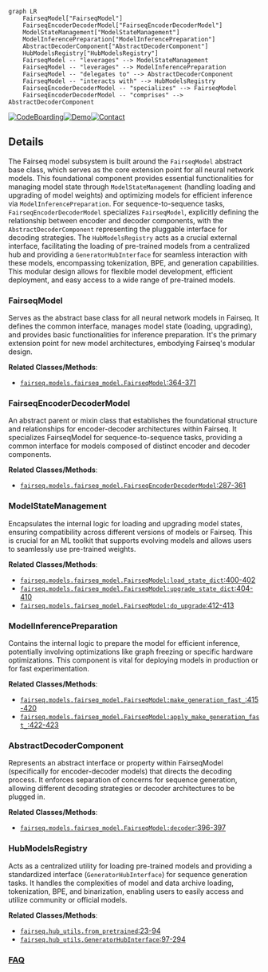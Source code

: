 ```mermaid
graph LR
    FairseqModel["FairseqModel"]
    FairseqEncoderDecoderModel["FairseqEncoderDecoderModel"]
    ModelStateManagement["ModelStateManagement"]
    ModelInferencePreparation["ModelInferencePreparation"]
    AbstractDecoderComponent["AbstractDecoderComponent"]
    HubModelsRegistry["HubModelsRegistry"]
    FairseqModel -- "leverages" --> ModelStateManagement
    FairseqModel -- "leverages" --> ModelInferencePreparation
    FairseqModel -- "delegates to" --> AbstractDecoderComponent
    FairseqModel -- "interacts with" --> HubModelsRegistry
    FairseqEncoderDecoderModel -- "specializes" --> FairseqModel
    FairseqEncoderDecoderModel -- "comprises" --> AbstractDecoderComponent
```

[![CodeBoarding](https://img.shields.io/badge/Generated%20by-CodeBoarding-9cf?style=flat-square)](https://github.com/CodeBoarding/CodeBoarding)[![Demo](https://img.shields.io/badge/Try%20our-Demo-blue?style=flat-square)](https://www.codeboarding.org/demo)[![Contact](https://img.shields.io/badge/Contact%20us%20-%20contact@codeboarding.org-lightgrey?style=flat-square)](mailto:contact@codeboarding.org)

## Details

The Fairseq model subsystem is built around the `FairseqModel` abstract base class, which serves as the core extension point for all neural network models. This foundational component provides essential functionalities for managing model state through `ModelStateManagement` (handling loading and upgrading of model weights) and optimizing models for efficient inference via `ModelInferencePreparation`. For sequence-to-sequence tasks, `FairseqEncoderDecoderModel` specializes `FairseqModel`, explicitly defining the relationship between encoder and decoder components, with the `AbstractDecoderComponent` representing the pluggable interface for decoding strategies. The `HubModelsRegistry` acts as a crucial external interface, facilitating the loading of pre-trained models from a centralized hub and providing a `GeneratorHubInterface` for seamless interaction with these models, encompassing tokenization, BPE, and generation capabilities. This modular design allows for flexible model development, efficient deployment, and easy access to a wide range of pre-trained models.

### FairseqModel
Serves as the abstract base class for all neural network models in Fairseq. It defines the common interface, manages model state (loading, upgrading), and provides basic functionalities for inference preparation. It's the primary extension point for new model architectures, embodying Fairseq's modular design.


**Related Classes/Methods**:

- <a href="https://github.com/facebookresearch/fairseq/blob/main/fairseq/models/fairseq_model.py#L364-L371" target="_blank" rel="noopener noreferrer">`fairseq.models.fairseq_model.FairseqModel`:364-371</a>


### FairseqEncoderDecoderModel
An abstract parent or mixin class that establishes the foundational structure and relationships for encoder-decoder architectures within Fairseq. It specializes FairseqModel for sequence-to-sequence tasks, providing a common interface for models composed of distinct encoder and decoder components.


**Related Classes/Methods**:

- <a href="https://github.com/facebookresearch/fairseq/blob/main/fairseq/models/fairseq_model.py#L287-L361" target="_blank" rel="noopener noreferrer">`fairseq.models.fairseq_model.FairseqEncoderDecoderModel`:287-361</a>


### ModelStateManagement
Encapsulates the internal logic for loading and upgrading model states, ensuring compatibility across different versions of models or Fairseq. This is crucial for an ML toolkit that supports evolving models and allows users to seamlessly use pre-trained weights.


**Related Classes/Methods**:

- <a href="https://github.com/facebookresearch/fairseq/blob/main/fairseq/models/fairseq_model.py#L400-L402" target="_blank" rel="noopener noreferrer">`fairseq.models.fairseq_model.FairseqModel:load_state_dict`:400-402</a>
- <a href="https://github.com/facebookresearch/fairseq/blob/main/fairseq/models/fairseq_model.py#L404-L410" target="_blank" rel="noopener noreferrer">`fairseq.models.fairseq_model.FairseqModel:upgrade_state_dict`:404-410</a>
- <a href="https://github.com/facebookresearch/fairseq/blob/main/fairseq/models/fairseq_model.py#L412-L413" target="_blank" rel="noopener noreferrer">`fairseq.models.fairseq_model.FairseqModel:do_upgrade`:412-413</a>


### ModelInferencePreparation
Contains the internal logic to prepare the model for efficient inference, potentially involving optimizations like graph freezing or specific hardware optimizations. This component is vital for deploying models in production or for fast experimentation.


**Related Classes/Methods**:

- <a href="https://github.com/facebookresearch/fairseq/blob/main/fairseq/models/fairseq_model.py#L415-L420" target="_blank" rel="noopener noreferrer">`fairseq.models.fairseq_model.FairseqModel:make_generation_fast_`:415-420</a>
- <a href="https://github.com/facebookresearch/fairseq/blob/main/fairseq/models/fairseq_model.py#L422-L423" target="_blank" rel="noopener noreferrer">`fairseq.models.fairseq_model.FairseqModel:apply_make_generation_fast_`:422-423</a>


### AbstractDecoderComponent
Represents an abstract interface or property within FairseqModel (specifically for encoder-decoder models) that directs the decoding process. It enforces separation of concerns for sequence generation, allowing different decoding strategies or decoder architectures to be plugged in.


**Related Classes/Methods**:

- <a href="https://github.com/facebookresearch/fairseq/blob/main/fairseq/models/fairseq_model.py#L396-L397" target="_blank" rel="noopener noreferrer">`fairseq.models.fairseq_model.FairseqModel:decoder`:396-397</a>


### HubModelsRegistry
Acts as a centralized utility for loading pre-trained models and providing a standardized interface (`GeneratorHubInterface`) for sequence generation tasks. It handles the complexities of model and data archive loading, tokenization, BPE, and binarization, enabling users to easily access and utilize community or official models.


**Related Classes/Methods**:

- <a href="https://github.com/facebookresearch/fairseq/blob/main/fairseq/hub_utils.py#L23-L94" target="_blank" rel="noopener noreferrer">`fairseq.hub_utils.from_pretrained`:23-94</a>
- <a href="https://github.com/facebookresearch/fairseq/blob/main/fairseq/hub_utils.py#L97-L294" target="_blank" rel="noopener noreferrer">`fairseq.hub_utils.GeneratorHubInterface`:97-294</a>




### [FAQ](https://github.com/CodeBoarding/GeneratedOnBoardings/tree/main?tab=readme-ov-file#faq)